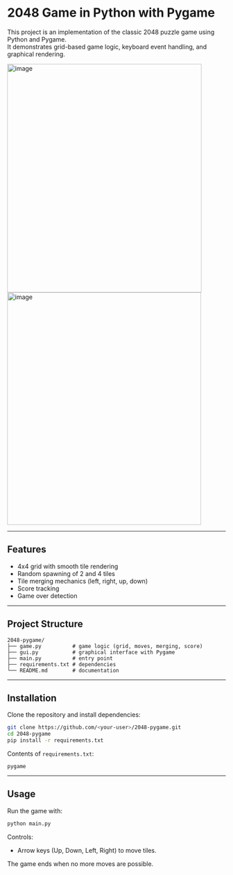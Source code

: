 # 2048 Game in Python with Pygame

This project is an implementation of the classic 2048 puzzle game using Python and Pygame.  
It demonstrates grid-based game logic, keyboard event handling, and graphical rendering.

<img width="448" height="527" alt="image" src="https://github.com/user-attachments/assets/febed523-6288-447b-a445-34fd920ce6fc" />
<img width="447" height="536" alt="image" src="https://github.com/user-attachments/assets/999b27e0-f4fb-43a8-8e65-6a865a7e10e5" />



---

## Features

- 4x4 grid with smooth tile rendering
- Random spawning of 2 and 4 tiles
- Tile merging mechanics (left, right, up, down)
- Score tracking
- Game over detection

---

## Project Structure

```
2048-pygame/
├── game.py          # game logic (grid, moves, merging, score)
├── gui.py           # graphical interface with Pygame
├── main.py          # entry point
├── requirements.txt # dependencies
└── README.md        # documentation
```

---

## Installation

Clone the repository and install dependencies:

```bash
git clone https://github.com/<your-user>/2048-pygame.git
cd 2048-pygame
pip install -r requirements.txt
```

Contents of `requirements.txt`:

```
pygame
```

---

## Usage

Run the game with:

```bash
python main.py
```

Controls:
- Arrow keys (Up, Down, Left, Right) to move tiles.

The game ends when no more moves are possible.




